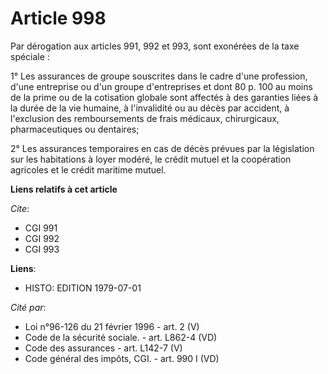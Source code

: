 # Article 998

Par dérogation aux articles 991, 992 et 993, sont exonérées de la taxe spéciale :

1° Les assurances de groupe souscrites dans le cadre d'une profession, d'une entreprise ou d'un groupe d'entreprises et dont
80 p. 100 au moins de la prime ou de la cotisation globale sont affectés à des garanties liées à la durée de la vie humaine,
à l'invalidité ou au décès par accident, à l'exclusion des remboursements de frais médicaux, chirurgicaux, pharmaceutiques ou
dentaires;

2° Les assurances temporaires en cas de décès prévues par la législation sur les habitations à loyer modéré, le crédit mutuel
et la coopération agricoles et le crédit maritime mutuel.

**Liens relatifs à cet article**

_Cite_:

  - CGI 991
  - CGI 992
  - CGI 993

**Liens**:

  - HISTO: EDITION 1979-07-01

_Cité par_:

  - Loi n°96-126 du 21 février 1996 - art. 2 (V)
  - Code de la sécurité sociale. - art. L862-4 (VD)
  - Code des assurances - art. L142-7 (V)
  - Code général des impôts, CGI. - art. 990 I (VD)
